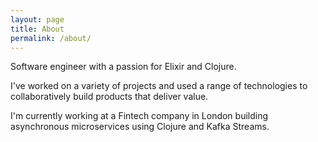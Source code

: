 ```yaml
---
layout: page
title: About
permalink: /about/
---
```


Software engineer with a passion for Elixir and Clojure.

I've worked on a variety of projects and used a range of technologies to collaboratively build products that deliver value.

I'm currently working at a Fintech company in London building asynchronous microservices using Clojure and Kafka Streams.
